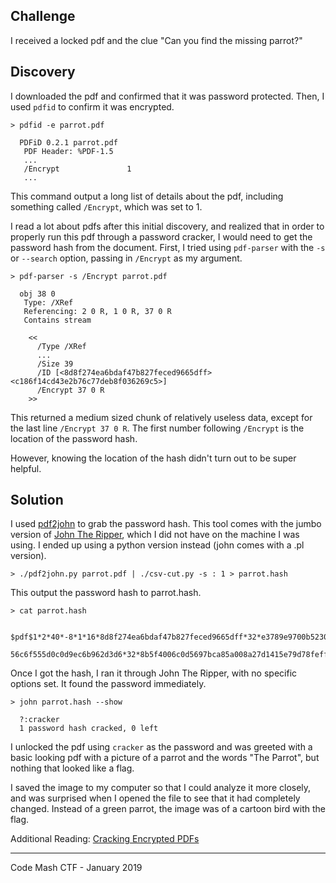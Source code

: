 ## Challenge

I received a locked pdf and the clue "Can you find the missing parrot?"

## Discovery

I downloaded the pdf and confirmed that it was password protected. Then, I used `pdfid`
to confirm it was encrypted.

```
> pdfid -e parrot.pdf

  PDFiD 0.2.1 parrot.pdf
   PDF Header: %PDF-1.5
   ...
   /Encrypt               1
   ...
```

This command output a long list of details about the pdf, including something called `/Encrypt`,
which was set to 1.

I read a lot about pdfs after this initial discovery, and realized that in order to properly
run this pdf through a password cracker, I would need to get the password hash from the document.
First, I tried using `pdf-parser` with the `-s` or `--search` option, passing in `/Encrypt` as my
argument.

```
> pdf-parser -s /Encrypt parrot.pdf

  obj 38 0
   Type: /XRef
   Referencing: 2 0 R, 1 0 R, 37 0 R
   Contains stream

    <<
      /Type /XRef
      ...
      /Size 39
      /ID [<8d8f274ea6bdaf47b827feced9665dff><c186f14cd43e2b76c77deb8f036269c5>]
      /Encrypt 37 0 R
    >>
```

This returned a medium sized chunk of relatively useless data, except for the last line `/Encrypt 37 0 R`.
The first number following `/Encrypt` is the location of the password hash.

However, knowing the location of the hash didn't turn out to be super helpful.

## Solution

I used [pdf2john](https://github.com/magnumripper/JohnTheRipper/blob/bleeding-jumbo/run/pdf2john.pl) to grab the 
password hash. This tool comes with the jumbo version of [John The Ripper](https://github.com/magnumripper/JohnTheRipper), 
which I did not have on the machine I was using. I ended up using a python version instead (john comes with a 
.pl version).

```
> ./pdf2john.py parrot.pdf | ./csv-cut.py -s : 1 > parrot.hash
```

This output the password hash to parrot.hash.

```
> cat parrot.hash

  $pdf$1*2*40*-8*1*16*8d8f274ea6bdaf47b827feced9665dff*32*e3789e9700b5230fc63d2b54712bd9014df1a6d
  56c6f555d0c0d9ec6b962d3d6*32*8b5f4006c0d5697bca85a008a27d1415e79d78feff796d6ec6d39c0596607b15
```

Once I got the hash, I ran it through John The Ripper, with no specific options set. It found the password
immediately.

```
> john parrot.hash --show

  ?:cracker
  1 password hash cracked, 0 left
```

I unlocked the pdf using `cracker` as the password and was greeted with a basic looking pdf with a picture of a parrot
and the words "The Parrot", but nothing that looked like a flag.

I saved the image to my computer so that I could analyze it more closely, and was surprised when I opened the file
to see that it had completely changed. Instead of a green parrot, the image was of a cartoon bird with the flag.


Additional Reading: [Cracking Encrypted PDFs](https://blog.didierstevens.com/2017/12/26/cracking-encrypted-pdfs-part-1/)

___

Code Mash CTF - January 2019
